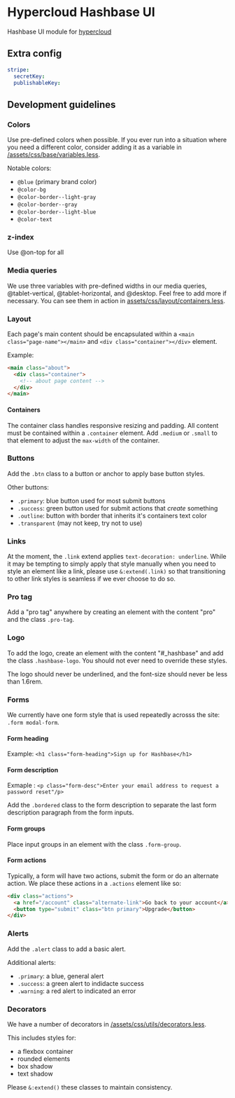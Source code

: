# Hypercloud Hashbase UI

Hashbase UI module for [hypercloud](https://github.com/datprotocol/hypercloud)

## Extra config

```yaml
stripe:
  secretKey:
  publishableKey:
```

## Development guidelines

### Colors

Use pre-defined colors when possible. If you ever run into a situation where you
need a different color, consider adding it as a variable in
[/assets/css/base/variables.less](https://github.com/beakerbrowser/hypercloud-ui-hashbase/blob/master/assets/css/base/variables.less).

Notable colors:

* `@blue` (primary brand color)
* `@color-bg`
* `@color-border--light-gray`
* `@color-border--gray`
* `@color-border--light-blue`
* `@color-text`

### z-index

Use @on-top for all

### Media queries

We use three variables with pre-defined widths in our media queries, @tablet-vertical, @tablet-horizontal, and @desktop. Feel free to add more if necessary. You can see them in action in [assets/css/layout/containers.less](https://github.com/beakerbrowser/hypercloud-ui-hashbase/blob/master/assets/css/layout/containers.less).

### Layout

Each page's main content should be encapsulated within a `<main
class="page-name"></main>` and `<div class="container"></div>` element.

Example:

```html
<main class="about">
  <div class="container">
    <!-- about page content -->
  </div>
</main>
```

#### Containers

The container class handles responsive resizing and padding. All content must be
contained within a `.container` element. Add `.medium` or `.small` to that
element to adjust the `max-width` of the container.

### Buttons

Add the `.btn` class to a button or anchor to apply base button styles.

Other buttons:

* `.primary`: blue button used for most submit buttons
* `.success`: green button used for submit actions that *create* something
* `.outline`: button with border that inherits it's containers text color
* `.transparent` (may not keep, try not to use)

### Links

At the moment, the `.link` extend applies `text-decoration: underline`. While it
may be tempting to simply apply that style manually when you need to style an
element like a link, please use `&:extend(.link)` so that transitioning to other
link styles is seamless if we ever choose to do so.

### Pro tag

Add a "pro tag" anywhere by creating an element with the content "pro" and the
class `.pro-tag`.

### Logo

To add the logo, create an element with the content "#_hashbase" and add the
class `.hashbase-logo`. You should not ever need to override these styles.

The logo should never be underlined, and the font-size should never be less than
1.6rem.

### Forms

We currently have one form style that is used repeatedly acrosss the site:
`.form modal-form`.

#### Form heading

Example: `<h1 class="form-heading">Sign up for Hashbase</h1>`

#### Form description

Exmaple : `<p class="form-desc">Enter your email address to request a password
reset"/p>`

Add the `.bordered` class to the form description to separate the last form
description paragraph from the form inputs.

#### Form groups

Place input groups in an element with the class `.form-group`.

#### Form actions

Typically, a form will have two actions, submit the form or do an alternate
action. We place these actions in a `.actions` element like so:

```html
<div class="actions">
  <a href="/account" class="alternate-link">Go back to your account</a>
  <button type="submit" class="btn primary">Upgrade</button>
</div>
```

### Alerts

Add the `.alert` class to add a basic alert.

Additional alerts:

* `.primary`: a blue, general alert
* `.success`: a green alert to indidacte success
* `.warning`: a red alert to indicated an error

### Decorators

We have a number of decorators in
[/assets/css/utils/decorators.less](https://github.com/beakerbrowser/hypercloud-ui-hashbase/blob/master/assets/css/utils/decorators.less).

This includes styles for:

* a flexbox container
* rounded elements
* box shadow
* text shadow

Please `&:extend()` these classes to maintain consistency.
